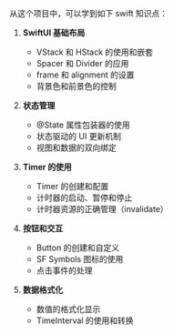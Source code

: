 从这个项目中，可以学到如下 swift 知识点：

1. **SwiftUI 基础布局**
   - VStack 和 HStack 的使用和嵌套
   - Spacer 和 Divider 的应用
   - frame 和 alignment 的设置
   - 背景色和前景色的控制

2. **状态管理**
   - @State 属性包装器的使用
   - 状态驱动的 UI 更新机制
   - 视图和数据的双向绑定

3. **Timer 的使用**
   - Timer 的创建和配置
   - 计时器的启动、暂停和停止
   - 计时器资源的正确管理（invalidate）

4. **按钮和交互**
   - Button 的创建和自定义
   - SF Symbols 图标的使用
   - 点击事件的处理

5. **数据格式化**
   - 数值的格式化显示
   - TimeInterval 的使用和转换